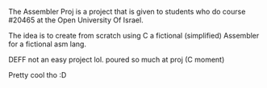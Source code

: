 The Assembler Proj is a project that is given to students who do course #20465 at the Open University Of Israel.

The idea is to create from scratch using C a fictional (simplified) Assembler for a fictional asm lang.

DEFF not an easy project lol. poured so much at proj (C moment)

Pretty cool tho :D

